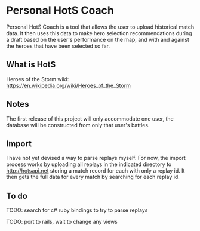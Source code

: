 # Personal HotS Coach

Personal HotS Coach is a tool that allows the user to upload historical match data. It then uses this data to make hero selection recommendations during a draft based on the user's performance on the map, and with and against the heroes that have been selected so far.

## What is HotS

Heroes of the Storm wiki: https://en.wikipedia.org/wiki/Heroes_of_the_Storm

## Notes

The first release of this project will only accommodate one user, the database will be constructed from only that user's battles.

## Import

 I have not yet devised a way to parse replays myself. For now, the import process works by uploading all replays in the indicated directory to http://hotsapi.net storing a match record for each with only a replay id. It then gets the full data for every match by searching for each replay id.

## To do



TODO: search for c# ruby bindings to try to parse replays

TODO: port to rails, wait to change any views

